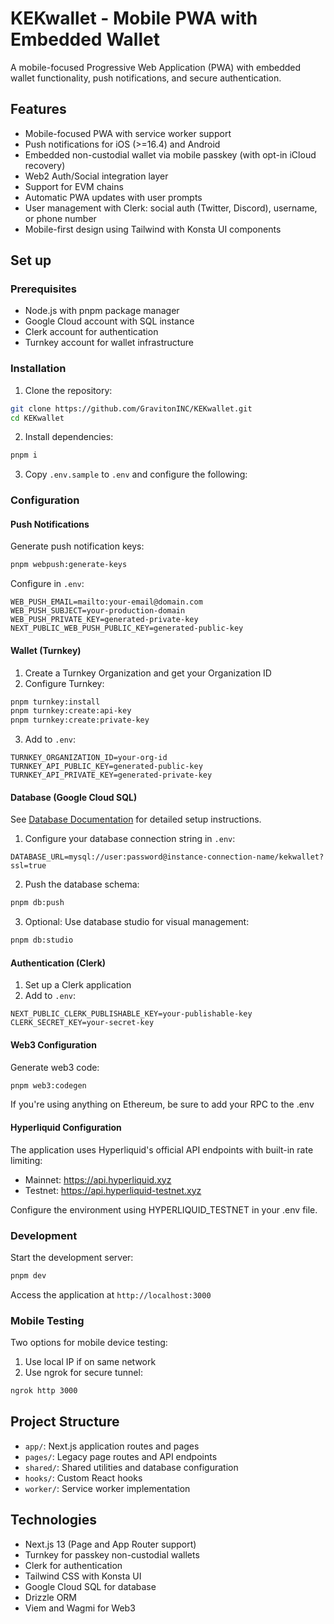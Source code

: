 # KEKwallet - Mobile PWA with Embedded Wallet

A mobile-focused Progressive Web Application (PWA) with embedded wallet functionality, push notifications, and secure authentication.

## Features

- Mobile-focused PWA with service worker support
- Push notifications for iOS (>=16.4) and Android
- Embedded non-custodial wallet via mobile passkey (with opt-in iCloud recovery)
- Web2 Auth/Social integration layer
- Support for EVM chains
- Automatic PWA updates with user prompts
- User management with Clerk: social auth (Twitter, Discord), username, or phone number
- Mobile-first design using Tailwind with Konsta UI components

## Set up

### Prerequisites

- Node.js with pnpm package manager
- Google Cloud account with SQL instance
- Clerk account for authentication
- Turnkey account for wallet infrastructure

### Installation

1. Clone the repository:
```sh
git clone https://github.com/GravitonINC/KEKwallet.git
cd KEKwallet
```

2. Install dependencies:
```sh
pnpm i
```

3. Copy `.env.sample` to `.env` and configure the following:

### Configuration

#### Push Notifications

Generate push notification keys:
```sh
pnpm webpush:generate-keys
```

Configure in `.env`:
```
WEB_PUSH_EMAIL=mailto:your-email@domain.com
WEB_PUSH_SUBJECT=your-production-domain
WEB_PUSH_PRIVATE_KEY=generated-private-key
NEXT_PUBLIC_WEB_PUSH_PUBLIC_KEY=generated-public-key
```

#### Wallet (Turnkey)

1. Create a Turnkey Organization and get your Organization ID
2. Configure Turnkey:
```sh
pnpm turnkey:install
pnpm turnkey:create:api-key
pnpm turnkey:create:private-key
```

3. Add to `.env`:
```
TURNKEY_ORGANIZATION_ID=your-org-id
TURNKEY_API_PUBLIC_KEY=generated-public-key
TURNKEY_API_PRIVATE_KEY=generated-private-key
```

#### Database (Google Cloud SQL)

See [Database Documentation](./docs/DATABASE.md) for detailed setup instructions.

1. Configure your database connection string in `.env`:
```
DATABASE_URL=mysql://user:password@instance-connection-name/kekwallet?ssl=true
```

2. Push the database schema:
```sh
pnpm db:push
```

3. Optional: Use database studio for visual management:
```sh
pnpm db:studio
```

#### Authentication (Clerk)

1. Set up a Clerk application
2. Add to `.env`:
```
NEXT_PUBLIC_CLERK_PUBLISHABLE_KEY=your-publishable-key
CLERK_SECRET_KEY=your-secret-key
```

#### Web3 Configuration

Generate web3 code:
```sh
pnpm web3:codegen
```

If you're using anything on Ethereum, be sure to add your RPC to the .env

#### Hyperliquid Configuration

The application uses Hyperliquid's official API endpoints with built-in rate limiting:
- Mainnet: https://api.hyperliquid.xyz
- Testnet: https://api.hyperliquid-testnet.xyz

Configure the environment using HYPERLIQUID_TESTNET in your .env file.

### Development

Start the development server:
```sh
pnpm dev
```

Access the application at `http://localhost:3000`

### Mobile Testing

Two options for mobile device testing:
1. Use local IP if on same network
2. Use ngrok for secure tunnel:
```sh
ngrok http 3000
```

## Project Structure

- `app/`: Next.js application routes and pages
- `pages/`: Legacy page routes and API endpoints
- `shared/`: Shared utilities and database configuration
- `hooks/`: Custom React hooks
- `worker/`: Service worker implementation

## Technologies

- Next.js 13 (Page and App Router support)
- Turnkey for passkey non-custodial wallets
- Clerk for authentication
- Tailwind CSS with Konsta UI
- Google Cloud SQL for database
- Drizzle ORM
- Viem and Wagmi for Web3
